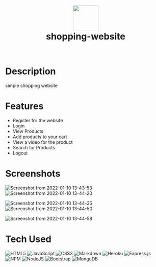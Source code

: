 <div align="center">
      <h1> <img src="https://i.pinimg.com/originals/92/0b/3d/920b3d90f07d4f56b37e2d8768d73422.jpg" width="80px"><br/>shopping-website</h1>
     </div>
<p align="center"> <a href="https://www.facebook.com/amir.ammmar.104" target="_blank"><img alt="" src="https://img.shields.io/badge/Facebook-1877F2?style=normal&logo=facebook&logoColor=white" style="vertical-align:center" /></a> <a href="www.linkedin.com/in/amir-magdy-a3b52b19a}" target="_blank"><img alt="" src="https://img.shields.io/badge/LinkedIn-0077B5?style=normal&logo=linkedin&logoColor=white" style="vertical-align:center" /></a> </p>

# Description
simple shopping website 

# Features
- Register for the website
- Login
- View Products
- Add products to your cart
- View a video for the product 
- Search for Products
- Logout
# Screenshots
![Screenshot from 2022-01-10 13-43-53](https://user-images.githubusercontent.com/75969308/148762267-8035bc3f-a3f5-442b-bbcb-4c874c832817.png)
![Screenshot from 2022-01-10 13-44-20](https://user-images.githubusercontent.com/75969308/148762278-59932779-1b73-4eee-90d1-937b20337947.png)

![Screenshot from 2022-01-10 13-44-35](https://user-images.githubusercontent.com/75969308/148762196-a74f720a-1045-4c7a-b17c-a7d90b2187ae.png)
![Screenshot from 2022-01-10 13-44-50](https://user-images.githubusercontent.com/75969308/148762297-4791d67d-e66c-4291-a8d3-630810ce7a23.png)

![Screenshot from 2022-01-10 13-44-58](https://user-images.githubusercontent.com/75969308/148762303-19efc32e-c8eb-4fa7-a6a6-72482841b287.png)
 
# Tech Used
 ![HTML5](https://img.shields.io/badge/html5-%23E34F26.svg?style=for-the-badge&logo=html5&logoColor=white) ![JavaScript](https://img.shields.io/badge/javascript-%23323330.svg?style=for-the-badge&logo=javascript&logoColor=%23F7DF1E) ![CSS3](https://img.shields.io/badge/css3-%231572B6.svg?style=for-the-badge&logo=css3&logoColor=white) ![Markdown](https://img.shields.io/badge/markdown-%23000000.svg?style=for-the-badge&logo=markdown&logoColor=white) ![Heroku](https://img.shields.io/badge/heroku-%23430098.svg?style=for-the-badge&logo=heroku&logoColor=white) ![Express.js](https://img.shields.io/badge/express.js-%23404d59.svg?style=for-the-badge&logo=express&logoColor=%2361DAFB) ![NPM](https://img.shields.io/badge/NPM-%23000000.svg?style=for-the-badge&logo=npm&logoColor=white) ![NodeJS](https://img.shields.io/badge/node.js-6DA55F?style=for-the-badge&logo=node.js&logoColor=white) ![Bootstrap](https://img.shields.io/badge/bootstrap-%23563D7C.svg?style=for-the-badge&logo=bootstrap&logoColor=white) ![MongoDB](https://img.shields.io/badge/MongoDB-%234ea94b.svg?style=for-the-badge&logo=mongodb&logoColor=white)
      

<!-- </> with 💛 by readMD (https://readmd.itsvg.in) -->
    

